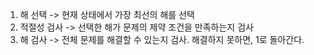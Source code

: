 

1. 해 선택 -> 현재 상태에서 가장 최선의 해를 선택
2. 적절성 검사 -> 선택한 해가 문제의 제약 조건을 만족하는지 검사
3. 해 검사 -> 전체 문제를 해결할 수 있는지 검사. 해결하지 못하면, 1로 돌아간다.



